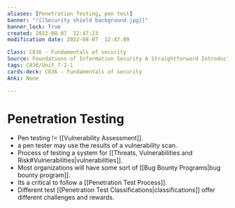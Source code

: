 ```yaml
---
aliases: [Penetration Testing, pen test]
banner: "![[Security shield background.jpg]]"
banner_lock: True
created: 2022-08-07  12:47:23
modification date: 2022-08-07  12:47:09

Class: C836 - Fundamentals of security
Source: Foundations of Information Security A Straightforward Introduction
tags: C836/Unit_7-2-1
cards-deck: C836 - Fundamentals of security
Anki: None

---
```


# Penetration Testing
- Pen testing != [[Vulnerability Assessment]].
- a pen tester may use the results of a vulnerability scan.
- Process of testing a system for [[Threats, Vulnerabilities and Risk#Vulnerabilities|vulnerabilities]].
- Most organizations will have some sort of [[Bug Bounty Programs|bug bounty program]].
- Its a critical to follow a [[Penetration Test Process]].
- Different test [[Penetration Test Classifications|classifications]] offer different challenges and rewards.
